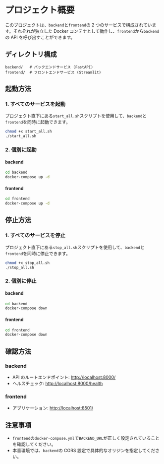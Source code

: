 # プロジェクト概要

このプロジェクトは、`backend`と`frontend`の 2 つのサービスで構成されています。それぞれが独立した Docker コンテナとして動作し、`frontend`から`backend`の API を呼び出すことができます。

## ディレクトリ構成

```
backend/   # バックエンドサービス (FastAPI)
frontend/  # フロントエンドサービス (Streamlit)
```

## 起動方法

### 1. すべてのサービスを起動

プロジェクト直下にある`start_all.sh`スクリプトを使用して、`backend`と`frontend`を同時に起動できます。

```bash
chmod +x start_all.sh
./start_all.sh
```

### 2. 個別に起動

#### backend

```bash
cd backend
docker-compose up -d
```

#### frontend

```bash
cd frontend
docker-compose up -d
```

## 停止方法

### 1. すべてのサービスを停止

プロジェクト直下にある`stop_all.sh`スクリプトを使用して、`backend`と`frontend`を同時に停止できます。

```bash
chmod +x stop_all.sh
./stop_all.sh
```

### 2. 個別に停止

#### backend

```bash
cd backend
docker-compose down
```

#### frontend

```bash
cd frontend
docker-compose down
```

## 確認方法

### backend

- API のルートエンドポイント: [http://localhost:8000/](http://localhost:8000/)
- ヘルスチェック: [http://localhost:8000/health](http://localhost:8000/health)

### frontend

- アプリケーション: [http://localhost:8501/](http://localhost:8501/)

## 注意事項

- `frontend`の`docker-compose.yml`で`BACKEND_URL`が正しく設定されていることを確認してください。
- 本番環境では、`backend`の CORS 設定で具体的なオリジンを指定してください。
